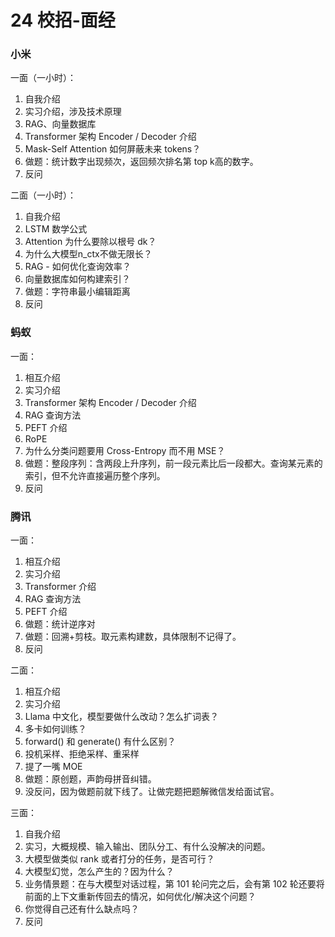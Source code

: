 # 24 校招-面经

### 小米

一面（一小时）：

1. 自我介绍
2. 实习介绍，涉及技术原理
3. RAG、向量数据库
4. Transformer 架构 Encoder / Decoder 介绍
5. Mask-Self Attention 如何屏蔽未来 tokens？
6. 做题：统计数字出现频次，返回频次排名第 top k高的数字。
7. 反问

二面（一小时）：

1. 自我介绍
2. LSTM 数学公式
3. Attention 为什么要除以根号 dk？
4. 为什么大模型n_ctx不做无限长？
5. RAG - 如何优化查询效率？
6. 向量数据库如何构建索引？
7. 做题：字符串最小编辑距离
8. 反问

### 蚂蚁

一面：

1. 相互介绍
2. 实习介绍
3. Transformer 架构 Encoder / Decoder 介绍
4. RAG 查询方法
5. PEFT 介绍 
6. RoPE
7. 为什么分类问题要用 Cross-Entropy 而不用 MSE？
8. 做题：整段序列：含两段上升序列，前一段元素比后一段都大。查询某元素的索引，但不允许直接遍历整个序列。
9. 反问

### 腾讯

一面：

1. 相互介绍
2. 实习介绍
3. Transformer 介绍
4. RAG 查询方法
5. PEFT 介绍 
6. 做题：统计逆序对
7. 做题：回溯+剪枝。取元素构建数，具体限制不记得了。
8. 反问

二面：

1. 相互介绍
2. 实习介绍
3. Llama 中文化，模型要做什么改动？怎么扩词表？
4. 多卡如何训练？
5. forward() 和 generate() 有什么区别？
6. 投机采样、拒绝采样、重采样
7. 提了一嘴 MOE
8. 做题：原创题，声韵母拼音纠错。
9. 没反问，因为做题前就下线了。让做完题把题解微信发给面试官。

三面：

1. 自我介绍
2. 实习，大概规模、输入输出、团队分工、有什么没解决的问题。
3. 大模型做类似 rank 或者打分的任务，是否可行？
4. 大模型幻觉，怎么产生的？因为什么？
5. 业务情景题：在与大模型对话过程，第 101 轮问完之后，会有第 102 轮还要将前面的上下文重新传回去的情况，如何优化/解决这个问题？
6. 你觉得自己还有什么缺点吗？
7. 反问